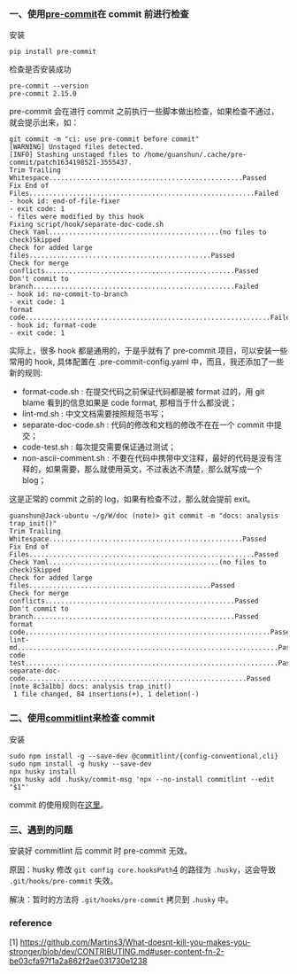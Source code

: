 ### 一、使用[pre-commit](https://pre-commit.com/#intro)在 commit 前进行检查

安装

```plain
pip install pre-commit
```

检查是否安装成功

```plain
pre-commit --version
pre-commit 2.15.0
```

pre-commit 会在进行 commit 之前执行一些脚本做出检查，如果检查不通过， 就会提示出来，如：

```plain
git commit -m "ci: use pre-commit before commit"
[WARNING] Unstaged files detected.
[INFO] Stashing unstaged files to /home/guanshun/.cache/pre-commit/patch1634198521-3555437.
Trim Trailing Whitespace.................................................Passed
Fix End of Files.........................................................Failed
- hook id: end-of-file-fixer                                                                                                         - exit code: 1                                                                                                                       - files were modified by this hook                                                                                                   Fixing script/hook/separate-doc-code.sh
Check Yaml...........................................(no files to check)Skipped                                                       Check for added large files..............................................Passed                                                       Check for merge conflicts................................................Passed                                                       Don't commit to branch...................................................Failed                                                       - hook id: no-commit-to-branch                                                                                                       - exit code: 1                                                                                                                       format code..............................................................Failed                                                       - hook id: format-code                                                                                                               - exit code: 1
```

实际上，很多 hook 都是通用的，于是乎就有了 pre-commit 项目，可以安装一些常用的 hook, 具体配置在 .pre-commit-config.yaml 中，而且，我还添加了一些新的规则:

- format-code.sh : 在提交代码之前保证代码都是被 format 过的，用 git blame 看到的信息如果是 code format, 那相当于什么都没说；
- lint-md.sh : 中文文档需要按照规范书写；
- separate-doc-code.sh : 代码的修改和文档的修改不在在一个 commit 中提交；
- code-test.sh : 每次提交需要保证通过测试；
-  non-ascii-comment.sh : 不要在代码中携带中文注释，最好的代码是没有注释的，如果需要，那么就使用英文，不过表达不清楚，那么就写成一个 blog；

这是正常的 commit 之前的 log，如果有检查不过，那么就会提前 exit。

```plain
guanshun@Jack-ubuntu ~/g/W/doc (note)> git commit -m "docs: analysis trap_init()"
Trim Trailing Whitespace.................................................Passed
Fix End of Files.........................................................Passed
Check Yaml...........................................(no files to check)Skipped
Check for added large files..............................................Passed
Check for merge conflicts................................................Passed
Don't commit to branch...................................................Passed
format code..............................................................Passed
lint-md..................................................................Passed
code test................................................................Passed
separate-doc-code........................................................Passed
[note 8c3a1bb] docs: analysis trap_init()
 1 file changed, 84 insertions(+), 1 deletion(-)
```

### 二、使用[commitlint](https://github.com/conventional-changelog/commitlint)来检查 commit

安装

```plain
sudo npm install -g --save-dev @commitlint/{config-conventional,cli}
sudo npm install -g husky --save-dev
npx husky install
npx husky add .husky/commit-msg 'npx --no-install commitlint --edit "$1"'
```

commit 的使用规则在[这里](https://github.com/conventional-changelog/commitlint/blob/master/%40commitlint/config-conventional/index.js)。

### 三、遇到的问题

安装好 commitlint 后 commit 时 pre-commit 无效。

原因：husky 修改 `git config core.hooksPath`[4](https://github.com/Martins3/What-doesnt-kill-you-makes-you-stronger/blob/note/CONTRIBUTING.md#user-content-fn-6-2aa822bae5d8d8a17e72bcbd4b06d9ba) 的路径为 `.husky`，这会导致 `.git/hooks/pre-commit` 失效。

解决：暂时的方法将 `.git/hooks/pre-commit` 拷贝到 `.husky` 中。

### reference

[1] https://github.com/Martins3/What-doesnt-kill-you-makes-you-stronger/blob/dev/CONTRIBUTING.md#user-content-fn-2-be03cfa97f1a2a862f2ae031730e1238
